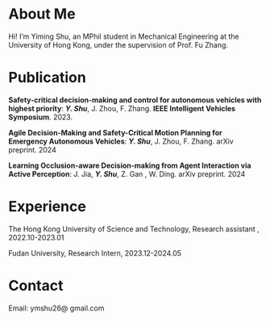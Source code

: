 About Me
======
Hi! I’m Yiming Shu, an MPhil student in Mechanical Engineering at the University of Hong Kong, under the supervision of Prof. Fu Zhang.



# Publication

**Safety-critical decision-making and control for autonomous vehicles with highest priority**:  ***Y. Shu***,  J. Zhou, F. Zhang.  **IEEE Intelligent Vehicles Symposium**. 2023.

**Agile Decision-Making and Safety-Critical Motion Planning for Emergency Autonomous Vehicles**:  ***Y. Shu***,  J. Zhou, F. Zhang.  arXiv preprint. 2024

**Learning Occlusion-aware Decision-making from Agent Interaction via Active Perception**: J. Jia, ***Y. Shu***,  Z. Gan , W. Ding.  arXiv preprint. 2024



# Experience

The Hong Kong University of Science and Technology, Research assistant , 2022.10-2023.01

Fudan University, Research Intern, 2023.12-2024.05





# Contact

Email: ymshu26@ gmail.com